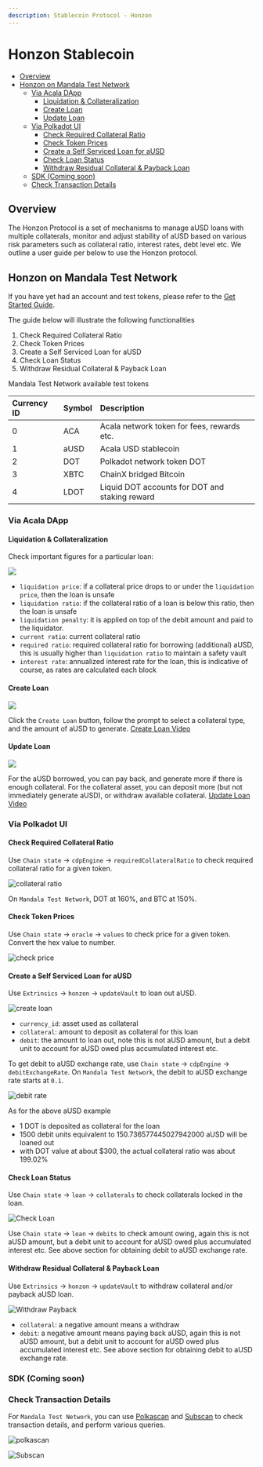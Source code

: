 ```yaml
---
description: Stablecoin Protocol - Honzon
---
```


# Honzon Stablecoin

* [Overview](https://wiki.acala.network/learn/basics/honzon-stablecoin#overview)
* [Honzon on Mandala Test Network](https://wiki.acala.network/learn/basics/honzon-stablecoin#honzon-on-mandala-test-network)
  * [Via Acala DApp](https://wiki.acala.network/learn/basics/honzon-stablecoin#via-acala-dapp)
    * [Liquidation & Collateralization](https://wiki.acala.network/learn/basics/honzon-stablecoin#liquidation-and-collateralization)
    * [Create Loan](https://wiki.acala.network/learn/basics/honzon-stablecoin#create-loan)
    * [Update Loan](https://wiki.acala.network/learn/basics/honzon-stablecoin#update-loan)
  * [Via Polkadot UI](https://wiki.acala.network/learn/basics/honzon-stablecoin#via-polkadot-ui)
    * [Check Required Collateral Ratio](https://wiki.acala.network/learn/basics/honzon-stablecoin#check-required-collateral-ratio)
    * [Check Token Prices](https://wiki.acala.network/learn/basics/honzon-stablecoin#check-token-prices)
    * [Create a Self Serviced Loan for aUSD](https://wiki.acala.network/learn/basics/honzon-stablecoin#create-a-self-serviced-loan-for-ausd)
    * [Check Loan Status](https://wiki.acala.network/learn/basics/honzon-stablecoin#check-loan-status)
    * [Withdraw Residual Collateral & Payback Loan](https://wiki.acala.network/learn/basics/honzon-stablecoin#withdraw-residual-collateral-and-payback-loan)
  * [SDK \(Coming soon\)](https://wiki.acala.network/learn/basics/honzon-stablecoin#sdk-coming-soon)
  * [Check Transaction Details](https://wiki.acala.network/learn/basics/honzon-stablecoin#check-transaction-details)

## Overview

The Honzon Protocol is a set of mechanisms to manage aUSD loans with multiple collaterals, monitor and adjust stability of aUSD based on various risk parameters such as collateral ratio, interest rates, debt level etc. We outline a user guide per below to use the Honzon protocol.

## Honzon on Mandala Test Network

If you have yet had an account and test tokens, please refer to the [Get Started Guide](https://wiki.acala.network/learn/get-started).

The guide below will illustrate the following functionalities

1. Check Required Collateral Ratio
2. Check Token Prices
3. Create a Self Serviced Loan for aUSD
4. Check Loan Status
5. Withdraw Residual Collateral & Payback Loan

Mandala Test Network available test tokens

| Currency ID | Symbol | Description |
| :--- | :--- | :--- |
| 0 | ACA | Acala network token for fees, rewards etc. |
| 1 | aUSD | Acala USD stablecoin |
| 2 | DOT | Polkadot network token DOT |
| 3 | XBTC | ChainX bridged Bitcoin |
| 4 | LDOT | Liquid DOT accounts for DOT and staking reward |

### Via Acala DApp

#### Liquidation & Collateralization

Check important figures for a particular loan:

![](../../.gitbook/assets/overview.png)

* `liquidation price`: if a collateral price drops to or under the `liquidation price`, then the loan is unsafe
* `liquidation ratio`: if the collateral ratio of a loan is below this ratio, then the loan is unsafe
* `liquidation penalty`: it is applied on top of the debit amount and paid to the liquidator.
* `current ratio`: current collateral ratio
* `required ratio`: required collateral ratio for borrowing \(additional\) aUSD, this is usually higher than `liquidation ratio` to maintain a safety vault
* `interest rate`: annualized interest rate for the loan, this is indicative of course, as rates are calculated each block

#### Create Loan

![](../../.gitbook/assets/create_loan.png)

Click the `Create Loan` button, follow the prompt to select a collateral type, and the amount of aUSD to generate. [Create Loan Video](http://www.youtube.com/watch?v=CjwJgm_yz-I)

#### Update Loan

![](../../.gitbook/assets/screen-shot-2020-12-16-at-11.35.42-am.png)

For the aUSD borrowed, you can pay back, and generate more if there is enough collateral. For the collateral asset, you can deposit more \(but not immediately generate aUSD\), or withdraw available collateral. [Update Loan Video](http://www.youtube.com/watch?v=iEWlY5Kosp8)

### Via Polkadot UI

#### Check Required Collateral Ratio

Use `Chain state` -&gt; `cdpEngine` -&gt; `requiredCollateralRatio` to check required collateral ratio for a given token.

![collateral ratio](../../.gitbook/assets/honzon_checkratio.png)

On `Mandala Test Network`, DOT at 160%, and BTC at 150%.

#### Check Token Prices

Use `Chain state` -&gt; `oracle` -&gt; `values` to check price for a given token. Convert the hex value to number.

![check price](../../.gitbook/assets/honzon_checkprice.png)

#### Create a Self Serviced Loan for aUSD

Use `Extrinsics` -&gt; `honzon` -&gt; `updateVault` to loan out aUSD.

![create loan](../../.gitbook/assets/honzon_createloan.png)

* `currency_id`: asset used as collateral
* `collateral`: amount to deposit as collateral for this loan
* `debit`: the amount to loan out, note this is not aUSD amount, but a debit unit to account for aUSD owed plus accumulated interest etc.

To get debit to aUSD exchange rate, use `Chain state` -&gt; `cdpEngine` -&gt; `debitExchangeRate`. On `Mandala Test Network`, the debit to aUSD exchange rate starts at `0.1`.

![debit rate](../../.gitbook/assets/honzon_checkdebitrate.png)

As for the above aUSD example

* 1 DOT is deposited as collateral for the loan
* 1500 debit units equivalent to 150.736577445027942000 aUSD will be loaned out
* with DOT value at about $300, the actual collateral ratio was about 199.02%

#### Check Loan Status

Use `Chain state` -&gt; `loan` -&gt; `collaterals` to check collaterals locked in the loan.

![Check Loan](../../.gitbook/assets/honzon_checkloan.png)

Use `Chain state` -&gt; `loan` -&gt; `debits` to check amount owing, again this is not aUSD amount, but a debit unit to account for aUSD owed plus accumulated interest etc. See above section for obtaining debit to aUSD exchange rate.

#### Withdraw Residual Collateral & Payback Loan

Use `Extrinsics` -&gt; `honzon` -&gt; `updateVault` to withdraw collateral and/or payback aUSD loan.

![Withdraw Payback](../../.gitbook/assets/honzon_withdrawpayback.png)

* `collateral`: a negative amount means a withdraw
* `debit`: a negative amount means paying back aUSD, again this is not aUSD amount, but a debit unit to account for aUSD owed plus accumulated interest etc. See above section for obtaining debit to aUSD exchange rate.

### SDK \(Coming soon\)

### Check Transaction Details

For `Mandala Test Network`, you can use [Polkascan](https://polkascan.io/pre/acala-mandal) and [Subscan](https://acala-testnet.subscan.io/) to check transaction details, and perform various queries.

![polkascan](../../.gitbook/assets/honzon_polkascan.png)

![Subscan](../../.gitbook/assets/subscan.png)

